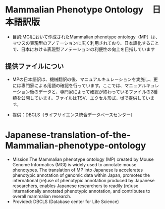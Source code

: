 # Mammalian Phenotype Ontology　日本語訳版
- 目的:MGIにおいて作成されたMammalian phenotype ontology（MP）は、マウスの表現型のアノテーションに広く利用されており、日本語化することで、日本における表現型アノテーションの利便性の向上を目指しています

## 提供ファイルについ
- MPの日本語訳は、機械翻訳の後、マニュアルキュレーションを実施し、更には専門家による用語の確認を行っています。ここでは、マニュアルキュレーション後のデータと、専門家によって確認が終わっているファイルの2種類を公開しています。ファイルはTSV、エクセル形式、ttlで提供しています。

- 提供：DBCLS（ライフサイエンス統合データベースセンター）

# Japanese-translation-of-the-Mammalian-phenotype-ontology
- Mission:The Mammalian phenotype ontology (MP) created by Mouse Genome Informatics (MGI) is widely used to annotate mouse phenotypes. The translation of MP into Japanese is accelerates phenotypic annotation of genomic data within Japan, promotes the international (re)use of phenotypic annotation produced by Japanese researchers, enables Japanese researchers to readily (re)use internationally annotated phenotypic annotation, and contributes to overall mammalian research. 
- Provided: DBCLS (Database center for Life Science)
